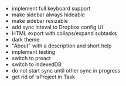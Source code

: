 - implement full keyboard support
- make sidebar always hideable
- make sidebar resizable
- add sync inteval to Dropbox config UI
- HTML export with collaps/expand subtasks
- dark theme
- "About" with a description and short help
- implement testing
- switch to preact
- switch to indexedDB
- do not start sync until other sync in progress
- get rid of isProject in Task